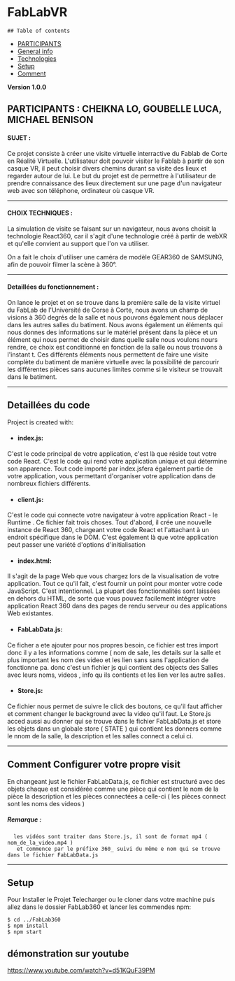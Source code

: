 # FabLabVR

    ## Table of contents
* [PARTICIPANTS](#PARTICIPANTS)
* [General info](#general-info)
* [Technologies](#technologies)
* [Setup](#setup)
* [Comment](#Comment-configurer-votre-visite)


**Version 1.0.0**

##  PARTICIPANTS : CHEIKNA LO, GOUBELLE LUCA, MICHAEL BENISON
#### SUJET : 
  Ce projet consiste à créer une visite virtuelle interractive du Fablab de Corte en Réalité Virtuelle.
  L'utilisateur doit pouvoir visiter le Fablab à partir de son casque VR, il peut choisir divers chemins
  durant sa visite des lieux et regarder autour de lui. Le but du projet est de permettre à l'utilisateur
  de prendre connaissance des lieux directement sur une page d'un navigateur web avec son téléphone, 
  ordinateur où casque VR.
  
---  
  
#### CHOIX TECHNIQUES :
  La simulation de visite se faisant sur un navigateur, nous avons choisit la technologie React360, car
  il s'agit d'une technologie créé à partir de webXR et qu'elle convient au support que l'on va utiliser.
  
  On a fait le choix d'utiliser une caméra de modèle GEAR360 de SAMSUNG, afin de pouvoir filmer la 
  scène à 360°.
  
  
  ---  
  
  ####  Detaillées du fonctionnement :

On lance le projet et on se trouve dans la première salle de la visite virtuel du 
FabLab de l'Université de Corse à Corte, nous avons un champ de visions à 360
degrés de la salle et nous pouvons également nous déplacer dans les autres salles
du batiment. Nous avons également un éléments qui nous donnes des informations sur 
le matériel présent dans la pièce et un élément qui nous permet de choisir dans quelle
salle nous voulons nours rendre, ce choix est conditionné en fonction de la salle ou nous
trouvons à l'instant t.
Ces différents éléments nous permettent de faire une visite complète du batiment de
manière virtuelle avec la possibilité de parcourir les différentes pièces sans aucunes 
limites comme si le visiteur se trouvait dans le batiment.

--------

## Detaillées du code
Project is created with:
* #### index.js: 
C'est le code principal de votre application, c'est là que réside tout votre code React. C'est le code qui rend votre application unique et qui détermine son apparence. Tout code importé par index.jsfera également partie de votre application, vous permettant d'organiser votre application dans de nombreux fichiers différents.    

* #### client.js: 
C'est le code qui connecte votre navigateur à votre application React - le Runtime . Ce fichier fait trois choses. Tout d'abord, il crée une nouvelle instance de React 360, chargeant votre code React et l'attachant à un endroit spécifique dans le DOM. C'est également là que votre application peut passer une variété d'options d'initialisation

* #### index.html: 
Il s'agit de la page Web que vous chargez lors de la visualisation de votre application. Tout ce qu'il fait, c'est fournir un point pour monter votre code JavaScript. C'est intentionnel. La plupart des fonctionnalités sont laissées en dehors du HTML, de sorte que vous pouvez facilement intégrer votre application React 360 dans des pages de rendu serveur ou des applications Web existantes.


* #### FabLabData.js: 
Ce ficher a ete ajouter pour nos propres besoin, ce fichier est tres import donc il y a les informations comme ( nom de sale, les details sur la salle et plus important les nom des video et les lien sans sans l'application de fonctionne pa.
donc c'est  un fichier js qui contient des objects des Salles avec leurs noms,  videos , info qu ils contients et les lien ver les autre salles. 


* #### Store.js: 
Ce fichier nous permet de suivre le click des boutons, ce qu'il faut afficher et comment changer le background avec la video qu'il faut.
Le Store.js acced aussi au donner qui se trouve dans le fichier FabLabData.js et store les objets dans un globale store ( STATE ) qui contient les donners comme le nnom de la salle, la description et les salles connect a celui ci. 


---------
	
## Comment Configurer votre propre visit
En changeant just le fichier FabLabData.js, ce fichier est structuré avec des objets chaque est considérée comme une pièce qui contient le nom de la pièce la description et les pièces connectées a celle-ci ( les pièces connect sont les noms des videos )
##### Remarque : 
      les vidéos sont traiter dans Store.js, il sont de format mp4 ( nom_de_la_video.mp4 )
       et commence par le préfixe 360_ suivi du même e nom qui se trouve dans le fichier FabLabData.js

---------
	
## Setup
Pour Installer le Projet Telecharger ou le cloner dans votre machine puis allez dans le dossier FabLab360 et lancer les commendes npm:

```
$ cd ../FabLab360
$ npm install
$ npm start
```

## démonstration sur youtube 
https://www.youtube.com/watch?v=d51KQuF39PM

